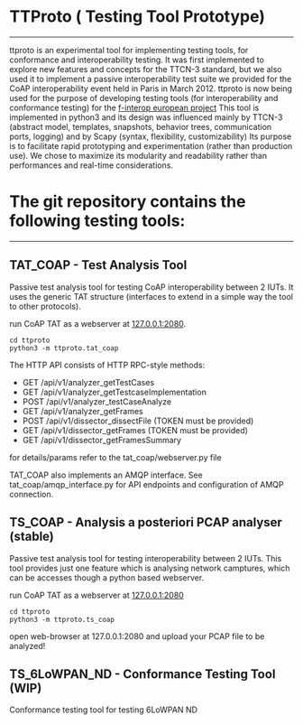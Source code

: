 # TTProto ( Testing Tool Prototype)
-------------------------

ttproto is an experimental tool for implementing testing tools, for conformance and interoperability testing.
It was first implemented to explore new features and concepts for the TTCN-3 standard, but we also used it to implement a passive interoperability test suite we provided for the CoAP interoperability event held in Paris in March 2012.
ttproto is now being used for the purpose of developing testing tools (for interoperability and conformance testing) for the [f-interop european project](http://www.f-interop.eu/)
This tool is implemented in python3 and its design was influenced mainly by TTCN-3 (abstract model, templates, snapshots, behavior trees, communication ports, logging) and by Scapy (syntax, flexibility, customizability)
Its purpose is to facilitate rapid prototyping and experimentation (rather than production use). We chose to maximize its modularity and readability rather than performances and real-time considerations.

# The git repository contains the following testing tools:
-----------------------------------

## TAT_COAP - Test Analysis Tool

Passive test analysis tool for testing CoAP interoperability between 2 IUTs.
It uses the generic TAT structure (interfaces to extend in a simple way the tool to other protocols).

run CoAP TAT as a webserver at [127.0.0.1:2080](127.0.0.1:2080).
```
cd ttproto
python3 -m ttproto.tat_coap
```

The HTTP API consists of HTTP RPC-style methods:

- GET /api/v1/analyzer_getTestCases
- GET /api/v1/analyzer_getTestcaseImplementation
- POST /api/v1/analyzer_testCaseAnalyze
- GET /api/v1/analyzer_getFrames
- POST /api/v1/dissector_dissectFile (TOKEN must be provided)
- GET  /api/v1/dissector_getFrames (TOKEN must be provided)
- GET /api/v1/dissector_getFramesSummary

for details/params refer to the tat_coap/webserver.py file

TAT_COAP also implements an AMQP interface. See tat_coap/amqp_interface.py for API endpoints and configuration of AMQP connection.

## TS_COAP - Analysis a posteriori PCAP analyser (stable)
Passive test analysis tool for testing interoperability between 2 IUTs. This tool provides just one feature which is analysing network camptures, which can be accesses though a python based webserver.

run CoAP TAT as a webserver at [127.0.0.1:2080](127.0.0.1:2080)
```
cd ttproto
python3 -m ttproto.ts_coap
```
open web-browser at 127.0.0.1:2080 and upload your PCAP file to be analyzed!

## TS_6LoWPAN_ND - Conformance Testing Tool (WIP)
Conformance testing tool for testing 6LoWPAN ND

